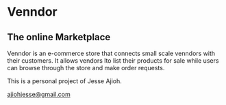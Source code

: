 # Venndor

## The online Marketplace

Venndor is an e-commerce store that connects small scale venndors with their customers. It allows vendors lto list their products for sale while users can browse through the store and make order requests.

This is a personal project of Jesse Ajioh.

ajiohjesse@gmail.com
